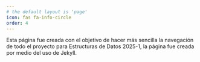 ```yaml
---
# the default layout is 'page'
icon: fas fa-info-circle
order: 4
---
```

Esta página fue creada con el objetivo de hacer más sencilla la navegación de todo el proyecto para
Estructuras de Datos 2025-1, la página fue creada por medio del uso de Jekyll.
